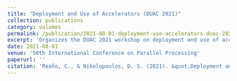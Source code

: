 ```yaml
---
title: "Deployment and Use of Accelerators (DUAC 2021)"
collection: publications
category: volumes
permalink: /publication/2021-08-01-deployment-use-accelerators-duac-2021
excerpt: 'Organizes the DUAC 2021 workshop on deployment and use of accelerators in high performance computing environments.'
date: 2021-08-01
venue: '50th International Conference on Parallel Processing'
paperurl: ''
citation: 'Reaño, C., & Nikolopoulos, D. S. (2021). &quot;Deployment and Use of Accelerators (DUAC 2021).&quot; In <i>50th International Conference on Parallel Processing</i>. Association for Computing Machinery.'
---
```

